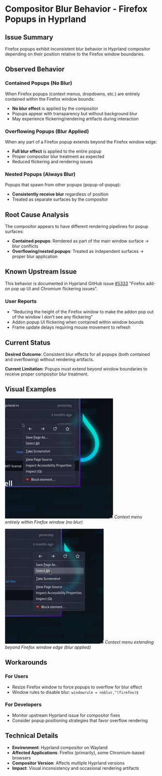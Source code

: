 # Compositor Blur Behavior - Firefox Popups in Hyprland

## Issue Summary

Firefox popups exhibit inconsistent blur behavior in Hyprland compositor depending on their position relative to the Firefox window boundaries.

## Observed Behavior

### Contained Popups (No Blur)
When Firefox popups (context menus, dropdowns, etc.) are entirely contained within the Firefox window bounds:
- **No blur effect** is applied by the compositor
- Popups appear with transparency but without background blur
- May experience flickering/rendering artifacts during interaction

### Overflowing Popups (Blur Applied)
When any part of a Firefox popup extends beyond the Firefox window edge:
- **Full blur effect** is applied to the entire popup
- Proper compositor blur treatment as expected
- Reduced flickering and rendering issues

### Nested Popups (Always Blur)
Popups that spawn from other popups (popup-of-popup):
- **Consistently receive blur** regardless of position
- Treated as separate surfaces by the compositor

## Root Cause Analysis

The compositor appears to have different rendering pipelines for popup surfaces:
- **Contained popups**: Rendered as part of the main window surface → blur conflicts
- **Overflowing/nested popups**: Treated as independent surfaces → proper blur application

## Known Upstream Issue

This behavior is documented in Hyprland GitHub issue [#5333](https://github.com/hyprwm/Hyprland/issues/5333) "Firefox add-on pop up UI and Chromium flickering issues".

### User Reports
- "Reducing the height of the Firefox window to make the addon pop out of the window I don't see any flickering"
- Addon popup UI flickering when contained within window bounds
- Frame update delays requiring mouse movement to refresh

## Current Status

**Desired Outcome**: Consistent blur effects for all popups (both contained and overflowing) without rendering artifacts.

**Current Limitation**: Popups must extend beyond window boundaries to receive proper compositor blur treatment.

## Visual Examples

![Context Menu No Blur](context-menu-no-blur.png)
*Context menu entirely within Firefox window (no blur)*

![Context Menu With Blur](context-menu-with-blur.png)
*Context menu extending beyond Firefox window edge (blur applied)*

## Workarounds

### For Users
- Resize Firefox window to force popups to overflow for blur effect
- Window rules to disable blur: `windowrule = noblur,^(firefox)$`

### For Developers
- Monitor upstream Hyprland issue for compositor fixes
- Consider popup positioning strategies that favor overflow rendering

## Technical Details

- **Environment**: Hyprland compositor on Wayland
- **Affected Applications**: Firefox (primarily), some Chromium-based browsers
- **Compositor Version**: Affects multiple Hyprland versions
- **Impact**: Visual inconsistency and occasional rendering artifacts